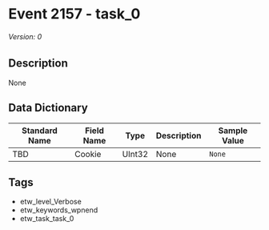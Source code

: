 # Event 2157 - task_0
###### Version: 0

## Description
None

## Data Dictionary
|Standard Name|Field Name|Type|Description|Sample Value|
|---|---|---|---|---|
|TBD|Cookie|UInt32|None|`None`|

## Tags
* etw_level_Verbose
* etw_keywords_wpnend
* etw_task_task_0